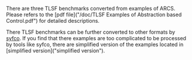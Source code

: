There are three TLSF benchmarks converted from examples of ARCS. Please refers to the [pdf file]("/doc/TLSF Examples of Abstraction based Control.pdf") for detailed descriptions.

There TLSF benchmarks can be further converted to other formats by [syfco](https://github.com/reactive-systems/syfco). If you find that there examples are too complicated to be processed by tools like syfco, there are simplified version of the examples located in [simplified version]("simplified version").

